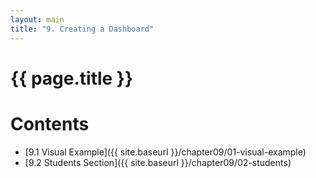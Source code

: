 ```yaml
---
layout: main
title: "9. Creating a Dashboard"
---
```


# {{ page.title }}

# Contents

- [9.1 Visual Example]({{ site.baseurl }}/chapter09/01-visual-example)
- [9.2 Students Section]({{ site.baseurl }}/chapter09/02-students)

